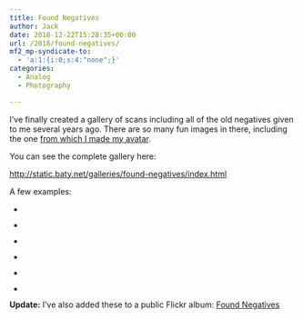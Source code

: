 ```yaml
---
title: Found Negatives
author: Jack
date: 2018-12-22T15:28:35+00:00
url: /2018/found-negatives/
mf2_mp-syndicate-to:
  - 'a:1:{i:0;s:4:"none";}'
categories:
  - Analog
  - Photography

---
```

I&#8217;ve finally created a gallery of scans including all of the old negatives given to me several years ago. There are so many fun images in there, including the one [from which I made my avatar][1].

You can see the complete gallery here:

<http://static.baty.net/galleries/found-negatives/index.html>

A few examples:

<ul class="wp-block-gallery columns-2 is-cropped">
  <li class="blocks-gallery-item">
    <figure><a href="/img/2018/12/Found-Negative-Scan-095-1024x600.jpg"><img src="/img/2018/12/Found-Negative-Scan-095-1024x600.jpg" alt="" data-id="2196" data-link="https://jack.baty.net/?attachment_id=2196" class="wp-image-2196" srcset="/img/2018/12/Found-Negative-Scan-095-1024x600.jpg 1024w, /img/2018/12/Found-Negative-Scan-095-300x176.jpg 300w, /img/2018/12/Found-Negative-Scan-095-768x450.jpg 768w, /img/2018/12/Found-Negative-Scan-095-750x440.jpg 750w, /img/2018/12/Found-Negative-Scan-095.jpg 1600w" sizes="(max-width: 1024px) 100vw, 1024px" /></a></figure>
  </li>
  <li class="blocks-gallery-item">
    <figure><a href="/img/2018/12/Found-Negative-Scan-107-1024x604.jpg"><img src="/img/2018/12/Found-Negative-Scan-107-1024x604.jpg" alt="" data-id="2197" data-link="https://jack.baty.net/?attachment_id=2197" class="wp-image-2197" srcset="/img/2018/12/Found-Negative-Scan-107-1024x604.jpg 1024w, /img/2018/12/Found-Negative-Scan-107-300x177.jpg 300w, /img/2018/12/Found-Negative-Scan-107-768x453.jpg 768w, /img/2018/12/Found-Negative-Scan-107-750x443.jpg 750w, /img/2018/12/Found-Negative-Scan-107.jpg 1600w" sizes="(max-width: 1024px) 100vw, 1024px" /></a></figure>
  </li>
  <li class="blocks-gallery-item">
    <figure><a href="/img/2018/12/Found-Negative-Scan-114-1024x852.jpg"><img src="/img/2018/12/Found-Negative-Scan-114-1024x852.jpg" alt="" data-id="2198" data-link="https://jack.baty.net/?attachment_id=2198" class="wp-image-2198" srcset="/img/2018/12/Found-Negative-Scan-114-1024x852.jpg 1024w, /img/2018/12/Found-Negative-Scan-114-300x250.jpg 300w, /img/2018/12/Found-Negative-Scan-114-768x639.jpg 768w, /img/2018/12/Found-Negative-Scan-114-750x624.jpg 750w, /img/2018/12/Found-Negative-Scan-114.jpg 1600w" sizes="(max-width: 1024px) 100vw, 1024px" /></a></figure>
  </li>
  <li class="blocks-gallery-item">
    <figure><a href="/img/2018/12/Found-Negative-Scan-118-1024x739.jpg"><img src="/img/2018/12/Found-Negative-Scan-118-1024x739.jpg" alt="" data-id="2199" data-link="https://jack.baty.net/?attachment_id=2199" class="wp-image-2199" srcset="/img/2018/12/Found-Negative-Scan-118-1024x739.jpg 1024w, /img/2018/12/Found-Negative-Scan-118-300x217.jpg 300w, /img/2018/12/Found-Negative-Scan-118-768x554.jpg 768w, /img/2018/12/Found-Negative-Scan-118-750x541.jpg 750w, /img/2018/12/Found-Negative-Scan-118.jpg 1600w" sizes="(max-width: 1024px) 100vw, 1024px" /></a></figure>
  </li>
  <li class="blocks-gallery-item">
    <figure><a href="/img/2018/12/Found-Negative-Scan-129-1024x622.jpg"><img src="/img/2018/12/Found-Negative-Scan-129-1024x622.jpg" alt="" data-id="2200" data-link="https://jack.baty.net/?attachment_id=2200" class="wp-image-2200" srcset="/img/2018/12/Found-Negative-Scan-129-1024x622.jpg 1024w, /img/2018/12/Found-Negative-Scan-129-300x182.jpg 300w, /img/2018/12/Found-Negative-Scan-129-768x467.jpg 768w, /img/2018/12/Found-Negative-Scan-129-750x456.jpg 750w, /img/2018/12/Found-Negative-Scan-129.jpg 1600w" sizes="(max-width: 1024px) 100vw, 1024px" /></a></figure>
  </li>
  <li class="blocks-gallery-item">
    <figure><a href="/img/2018/12/Found-Negative-Scan-142-1024x675.jpg"><img src="/img/2018/12/Found-Negative-Scan-142-1024x675.jpg" alt="" data-id="2201" data-link="https://jack.baty.net/?attachment_id=2201" class="wp-image-2201" srcset="/img/2018/12/Found-Negative-Scan-142-1024x675.jpg 1024w, /img/2018/12/Found-Negative-Scan-142-300x198.jpg 300w, /img/2018/12/Found-Negative-Scan-142-768x506.jpg 768w, /img/2018/12/Found-Negative-Scan-142-750x495.jpg 750w, /img/2018/12/Found-Negative-Scan-142.jpg 1600w" sizes="(max-width: 1024px) 100vw, 1024px" /></a></figure>
  </li>
</ul>

**Update:** I&#8217;ve also added these to a public Flickr album: [Found Negatives][2]

 [1]: https://www.baty.net/avatar/
 [2]: https://www.flickr.com/photos/jbaty/albums/72157698585600360